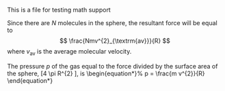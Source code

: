 <script>
MathJax = {
  tex: {
    inlineMath: [['$', '$'], ['\\(', '\\)']]
  },
  svg: {
    fontCache: 'global'
  }
};
</script>
<script type="text/javascript" id="MathJax-script" async
  src="https://cdn.jsdelivr.net/npm/mathjax@3/es5/tex-svg.js">
</script>


This is a file for testing math support

Since there are $N$ molecules in the sphere, the resultant force will be equal to
$$
\frac{Nmv^{2}_{\textrm{av}}}{R}
$$
where $v_{\textrm{av}}$ is the average molecular velocity.

The pressure $p$ of the gas equal to the force divided by
the surface area of the sphere, \[4 \pi R^{2} \], is
\begin{equation*}%
p = \frac{m v^{2}}{R}
\end{equation*}
